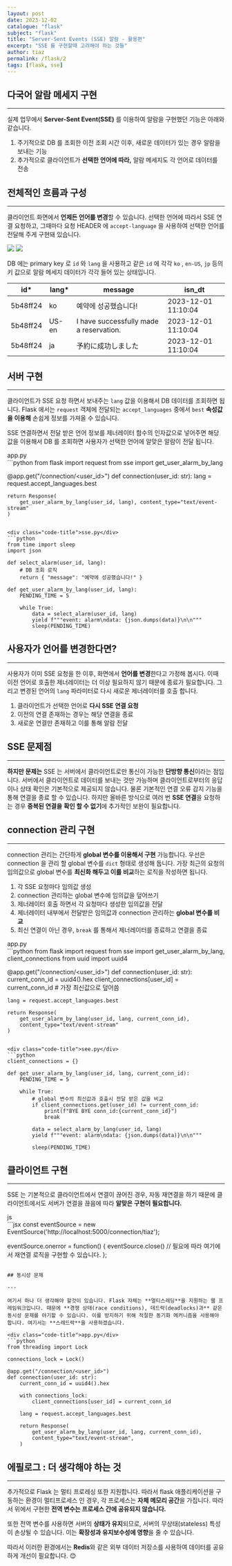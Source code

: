 ```yaml
---
layout: post
date: 2023-12-02
catalogue: "flask"
subject: "flask"
title: "Server-Sent Events (SSE) 알람 - 활용편"
excerpt: "SSE 를 구현할때 고려해야 하는 것들"
author: tiaz
permalink: /flask/2
tags: [flask, sse]
---
```


## 다국어 알람 메세지 구현

---

실제 업무에서 **Server-Sent Event(SSE)** 를 이용하여 알람을 구현했던 기능은 아래와 같습니다.

1. 주기적으로 DB 를 조회한 이전 조회 시간 이후, 새로운 데이터가 있는 경우 알람을 보내는 기능
2. 추가적으로 클라이언트가 **선택한 언어에 따라,** 알람 메세지도 각 언어로 데이터를 전송

## 전체적인 흐름과 구성

---

클라이언트 화면에서 **언제든 언어를 변경**할 수 있습니다. 선택한 언어에 따라서 SSE 연결 요청하고, 그때마다 요청 HEADER 에 `accept-language` 을 사용하여 선택한 언어를 전달해 주게 구현돼 있습니다.

<div class="img-container">
    <img class="left-3" src="/assets/img/content/flask/002/1.png" />
    <img class="right-7" src="/assets/img/content/flask/002/2.png" />
</div>

DB 에는 primary key 로 `id` 와 `lang` 을 사용하고 같은 `id` 에 각각 `ko` , `en-US`, `jp` 등의 키 값으로 알람 메세지 데이터가 각각 들어 있는 상태입니다. 

| id* | lang* | message | isn_dt |
| --- | --- | --- | --- |
| 5b48ff24 | ko | 예약에 성공했습니다! | 2023-12-01 11:10:04 |
| 5b48ff24 | US-en | I have successfully made a reservation. | 2023-12-01 11:10:04 |
| 5b48ff24 | ja | 予約に成功しました | 2023-12-01 11:10:04 |

## 서버 구현

---

클라이언트가 SSE 요청 하면서 보내주는 `lang` 값을 이용해서 DB 데이터를 조회하면 됩니다. Flask 에서는 `request` 객체에 전달되는 `accept_languages` 중에서 `best` **속성값을 이용해** 손쉽게 정보를 가져올 수 있습니다.

SSE 연결하면서 전달 받은 언어 정보를 제너레이터 함수의 인자값으로 넣어주면 해당 값을 이용해서 DB 를 조회하면 사용자가 선택한 언어에 알맞은 알람이 전달 됩니다.

<div class="code-title">app.py</div>
```python
from flask import request
from sse import get_user_alarm_by_lang

@app.get("/connection/<user_id>")
def connection(user_id: str):
    lang = request.accept_languages.best

    return Response(
        get_user_alarm_by_lang(user_id, lang), content_type="text/event-stream"
    )
```

<div class="code-title">sse.py</div>
```python
from time import sleep
import json

def select_alarm(user_id, lang):
    # DB 조회 로직
    return { "message": "예약에 성공했습니다!" }

def get_user_alarm_by_lang(user_id, lang):
    PENDING_TIME = 5

    while True:
        data = select_alarm(user_id, lang)
        yield f"""event: alarm\ndata: {json.dumps(data)}\n\n"""
        sleep(PENDING_TIME)
```

## 사용자가 언어를 변경한다면?

---

사용자가 이미 SSE 요청을 한 이후, 화면에서 **언어를 변경**한다고 가정해 봅시다. 이때 이전 언어로 호출한 제너레이터는 더 이상 필요하지 않기 때문에 종료가 필요합니다. 그리고 변경된 언어의 `lang` 파라미터로 다시 새로운 제너레이터를 호출 합니다.

1. 클라이언트가 선택한 언어로 **다시 SSE 연결 요청**
2. 이전의 연결 존재하는 경우는 해당 연결을 종료
3. 새로운 연결만 존재하고 이를 통해 알람 전달

## SSE 문제점

---

**하지만 문제는** SSE 는 서버에서 클라이언트로만 통신이 가능한 **단방향 통신**이라는 점입니다. 서버에서 클라이언트로 데이터를 보내는 것만 가능하며 클라이언트로부터의 응답이나 상태 확인은 기본적으로 제공되지 않습니다. 물론 기본적인 연결 오류 감지 기능을 통해 연결을 종료 할 수 있습니다. 하지만 올바른 방식으로 여러 번 **SSE 연결**을 요청하는 경우 **중복된 연결을** **확인 할 수 없기**에 추가적인 보완이 필요합니다.

## connection 관리 구현

---

connection 관리는 간단하게 **global 변수를 이용해서 구현** 가능합니다. 우선은 connection 을 관리 할 global 변수를 `dict` 형태로 생성해 둡니다. 가장 최근의 요청의 임의값으로 global 변수를 **최신화 해두고 이를 비교**하는 로직을 작성하면 됩니다.

1. 각 SSE 요청마다 임의값 생성
2. connection 관리하는 global 변수에 임의값을 덮어쓰기
3. 제너레이터 호출 하면서 각 요청마다 생성한 임의값을 전달
4. 제너레이터 내부에서 전달받은 임의값과 connection 관리하는 **global 변수를 비교**
5. 최신 연결이 아닌 경우, `break` 를 통해서 제너레이터를 종료하고 연결을 종료

<div class="code-title">app.py</div>
```python
from flask import request
from sse import get_user_alarm_by_lang, client_connections
from uuid import uuid4

@app.get("/connection/<user_id>")
def connection(user_id: str):
    current_conn_id = uuid4().hex
    client_connections[user_id] = current_conn_id # 가장 최신값으로 덮어씀

    lang = request.accept_languages.best

    return Response(
        get_user_alarm_by_lang(user_id, lang, current_conn_id), 
        content_type="text/event-stream"
    )
```

<div class="code-title">see.py</div>
```python
client_connections = {}

def get_user_alarm_by_lang(user_id, lang, current_conn_id):
    PENDING_TIME = 5

    while True:
        # global 변수의 최신값과 호출시 전달 받은 값을 비교
        if client_connections.get(user_id) != current_conn_id:
            print(f"BYE BYE conn_id:{current_conn_id}")
            break

        data = select_alarm_by_lang(user_id, lang)
        yield f"""event: alarm\ndata: {json.dumps(data)}\n\n"""

        sleep(PENDING_TIME)
```

## 클라이언트 구현

---

SSE 는 기본적으로 클라이언트에서 연결이 끊어진 경우, 자동 재연결을 하기 때문에 클라이언트에서도 서버가 연결을 끊음에 따라 **알맞은 구현이 필요합니다.**

<div class="code-title">js</div>
```jsx
const eventSource = new EventSource('http://localhost:5000/connection/tiaz');

eventSource.onerror = function() {
    eventSource.close()
    // 필요에 따라 여기에서 재연결 로직을 구현할 수 있습니다.
};
```

## 동시성 문제

---

여기서 하나 더 생각해야 할것이 있습니다. Flask 자체는 **멀티스레딩**을 지원하는 웹 프레임워크입니다. 때문에 **경쟁 상태(race conditions), 데드락(deadlocks)과** 같은 동시성 문제를 야기할 수 있습니다. 이를 방지하기 위해 적절한 동기화 메커니즘을 사용해야 합니다. 여기서는 **스레드락**을 사용하겠습니다.

<div class="code-title">app.py</div>
```python
from threading import Lock

connections_lock = Lock()

@app.get("/connection/<user_id>")
def connection(user_id: str):
    current_conn_id = uuid4().hex

    with connections_lock:
        client_connections[user_id] = current_conn_id

    lang = request.accept_languages.best

    return Response(
        get_user_alarm_by_lang(user_id, lang, current_conn_id),
        content_type="text/event-stream",
    )
```

## 에필로그 : 더 생각해야 하는 것

---

추가적으로 Flask 는 멀티 프로레싱 또한 지원합니다. 따라서 flask 애플리케이션을 구동하는 환경이 멀티프로세스 인 경우, 각 프로세스는 **자체 메모리 공간**을 가집니다. 따라서 위에서 구현한 **전역 변수는 프로세스 간에 공유되지 않습니다.** 

또한 전역 변수를 사용하면 서버의 **상태가 유지**되므로, 서버의 무상태(stateless) 특성이 손상될 수 있습니다. 이는 **확장성과 유지보수성에 영향**을 줄 수 있습니다.

따라서 이러한 환경에서는 **Redis**와 같은 외부 데이터 저장소를 사용하여 데이터를 공유하게 개선이 필요합니다. 😊
